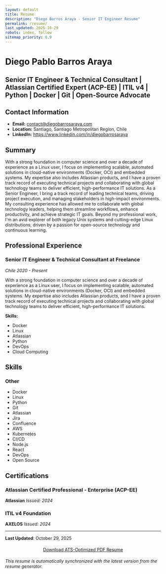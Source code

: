 ```yaml
---
layout: default
title: Resume
description: "Diego Barros Araya - Senior IT Engineer Resume"
permalink: /resume/
last_updated: 2025-10-29
robots: index, follow
sitemap_priority: 0.9
---
```


# Diego Pablo Barros Araya
## Senior IT Engineer & Technical Consultant | Atlassian Certified Expert (ACP-EE) | ITIL v4 | Python | Docker | Git | Open-Source Advocate

## Contact Information
- **Email:** contact@diegobarrosaraya.com
- **Location:** Santiago, Santiago Metropolitan Region, Chile
- **LinkedIn:** https://www.linkedin.com/in/diegobarrosaraya

## Summary
With a strong foundation in computer science and over a decade of experience as a Linux user, I focus on implementing scalable, automated solutions in cloud-native environments (Docker, OCI) and embedded systems. My expertise also includes Atlassian products, and I have a proven track record of executing technical projects and collaborating with global technology teams to deliver efficient, high-performance IT solutions. As a Senior Engineer, I bring a track record of leading technical teams, driving project execution, and managing stakeholders in high-impact environments. My consulting experience has allowed me to collaborate with global technology leaders, helping them streamline workflows, enhance productivity, and achieve strategic IT goals. Beyond my professional work, I'm an avid explorer of both legacy Unix systems and cutting-edge Linux distributions, driven by a passion for open-source technology and continuous learning.

## Professional Experience
### Senior IT Engineer & Technical Consultant at Freelance
*Chile*
*2020 - Present*

With a strong foundation in computer science and over a decade of experience as a Linux user, I focus on implementing scalable, automated solutions in cloud-native environments (Docker, OCI) and embedded systems. My expertise also includes Atlassian products, and I have a proven track record of executing technical projects and collaborating with global technology teams to deliver efficient, high-performance IT solutions.

**Skills:**
- Docker
- Linux
- Atlassian
- Python
- DevOps
- Cloud Computing

## Skills
### Other
- Docker
- Linux
- Python
- Git
- Atlassian
- Jira
- Confluence
- AWS
- Kubernetes
- CI/CD
- Node.js
- React
- DevOps
- Open Source

## Certifications
### Atlassian Certified Professional - Enterprise (ACP-EE)
**Atlassian**
*Issued: 2024*

### ITIL v4 Foundation
**AXELOS**
*Issued: 2024*

---

**Last Updated**: October 29, 2025

<div style="text-align: center; margin: 20px 0;">
<a href="https://raw.githubusercontent.com/DiegoBarrosA/diego-barros-resume-generator/main/docs/resume.pdf" 
   class="btn btn-primary" 
   target="_blank" 
   rel="noopener"
   download="diego-barros-resume.pdf">
   <i class="fa-solid fa-file-pdf"></i> Download ATS-Optimized PDF Resume
</a>
</div>

*This resume is automatically synchronized with the latest version from the resume generator.*
